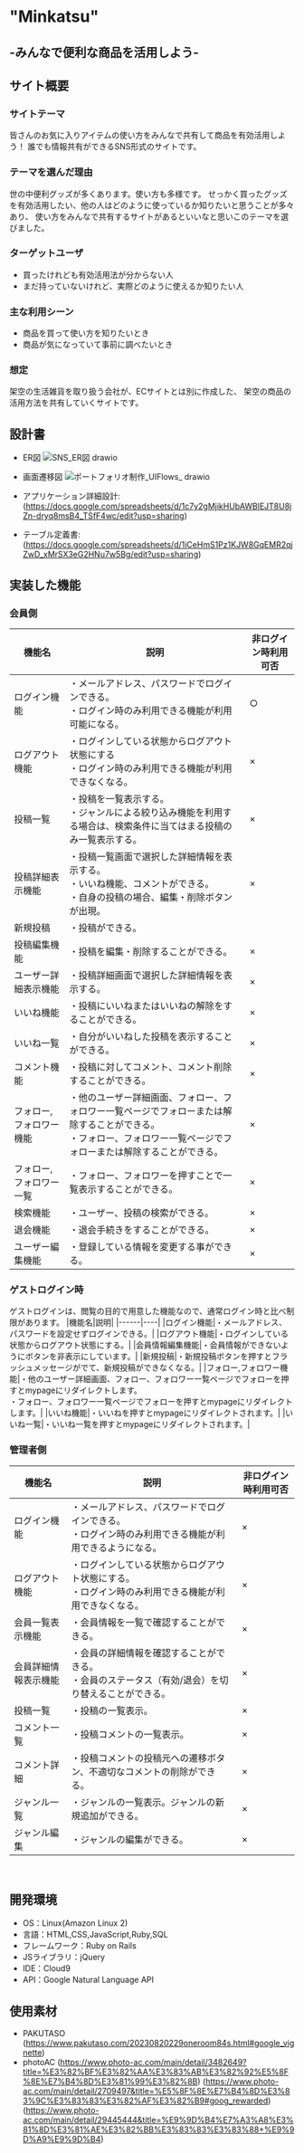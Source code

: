 
# "Minkatsu"
## -みんなで便利な商品を活用しよう-
## サイト概要
### サイトテーマ
皆さんのお気に入りアイテムの使い方をみんなで共有して商品を有効活用しよう！
誰でも情報共有ができるSNS形式のサイトです。
​
### テーマを選んだ理由
世の中便利グッズが多くあります。使い方も多様です。
せっかく買ったグッズを有効活用したい、他の人はどのように使っているか知りたいと思うことが多々あり、
使い方をみんなで共有するサイトがあるといいなと思いこのテーマを選びました。

### ターゲットユーザ
- 買ったけれども有効活用法が分からない人
- まだ持っていないけれど、実際どのように使えるか知りたい人

### 主な利用シーン
- 商品を買って使い方を知りたいとき
- 商品が気になっていて事前に調べたいとき

### 想定
架空の生活雑貨を取り扱う会社が、ECサイトとは別に作成した、
架空の商品の活用方法を共有していくサイトです。
​
## 設計書
- ER図
  ![SNS_ER図 drawio](https://github.com/user-attachments/assets/950b614c-eba3-48ff-979c-f283686ebf90)

- 画面遷移図
  ![ポートフォリオ制作_UIFlows_ drawio](https://github.com/user-attachments/assets/f6654576-888e-4a1e-b401-1ccf9ab65490)  


- アプリケーション詳細設計:(https://docs.google.com/spreadsheets/d/1c7y2gMjikHUbAWBlEJT8U8jZn-dryq8msB4_TSfF4wc/edit?usp=sharing)
- テーブル定義書:(https://docs.google.com/spreadsheets/d/1iCeHmS1Pz1KJW8GqEMR2qjZwD_xMrSX3eG2HNu7w5Bg/edit?usp=sharing)

## 実装した機能

### 会員側
|機能名|説明|非ログイン時利用可否|
|------|----|--------------------|
|ログイン機能|・メールアドレス、パスワードでログインできる。<br>・ログイン時のみ利用できる機能が利用可能になる。|○|
|ログアウト機能|・ログインしている状態からログアウト状態にする<br> ・ログイン時のみ利用できる機能が利用できなくなる。|×|
|投稿一覧|・投稿を一覧表示する。<br>・ジャンルによる絞り込み機能を利用する場合は、検索条件に当てはまる投稿のみ一覧表示する。|×︎|
|投稿詳細表示機能|・投稿一覧画面で選択した詳細情報を表示する。<br>・いいね機能、コメントができる。<br>・自身の投稿の場合、編集・削除ボタンが出現。|×︎︎|
|新規投稿|・投稿ができる。
|投稿編集機能|・投稿を編集・削除することができる。|×︎|
|ユーザー詳細表示機能|・投稿詳細画面で選択した詳細情報を表示する。|×|
|いいね機能|・投稿にいいねまたはいいねの解除をすることができる。|×|
|いいね一覧|・自分がいいねした投稿を表示することができる。|×|
|コメント機能|・投稿に対してコメント、コメント削除することができる。|×|
|フォロー,フォロワー機能|・他のユーザー詳細画面、フォロー、フォロワー一覧ページでフォローまたは解除することができる。<br>・フォロー、フォロワー一覧ページでフォローまたは解除することができる。|×|
|フォロー,フォロワー一覧|・フォロー、フォロワーを押すことで一覧表示することができる。|×|
|検索機能|・ユーザー、投稿の検索ができる。|×|
|退会機能|・退会手続きをすることができる。|×|
|ユーザー編集機能	|・登録している情報を変更する事ができる。|×|

### ゲストログイン時
ゲストログインは、閲覧の目的で用意した機能なので、通常ログイン時と比べ制限があります。
|機能名|説明|
|------|----|
|ログイン機能|・メールアドレス、パスワードを設定せずログインできる。|
|ログアウト機能|・ログインしている状態からログアウト状態にする。|
|会員情報編集機能|・会員情報ができないようにボタンを非表示にしています。|
|新規投稿|・新規投稿ボタンを押すとフラッシュメッセージがでて、新規投稿ができなくなる。|
|フォロー,フォロワー機能|・他のユーザー詳細画面、フォロー、フォロワー一覧ページでフォローを押すとmypageにリダイレクトします。<br>・フォロー、フォロワー一覧ページでフォローを押すとmypageにリダイレクトします。|
|いいね機能|・いいねを押すとmypageにリダイレクトされます。|
|いいね一覧|・いいね一覧を押すとmypageにリダイレクトされます。|

### 管理者側
|機能名|説明|非ログイン時利用可否|
|------|----|--------------------|
|ログイン機能|・メールアドレス、パスワードでログインできる。<br>・ログイン時のみ利用できる機能が利用できるようになる。|×|
|ログアウト機能|・ログインしている状態からログアウト状態にする。<br>・ログイン時のみ利用できる機能が利用できなくなる。|×|
|会員一覧表示機能|・会員情報を一覧で確認することができる。|×|
|会員詳細情報表示機能|・会員の詳細情報を確認することができる。<br>・会員のステータス（有効/退会）を切り替えることができる。|×|
|投稿一覧|・投稿の一覧表示。|×|
|コメント一覧|・投稿コメントの一覧表示。|×|
|コメント詳細|・投稿コメントの投稿元への遷移ボタン、不適切なコメントの削除ができる。|×|
|ジャンル一覧|・ジャンルの一覧表示。ジャンルの新規追加ができる。|×|
|ジャンル編集|・ジャンルの編集ができる。|×|
​
## 開発環境
- OS：Linux(Amazon Linux 2)
- 言語：HTML,CSS,JavaScript,Ruby,SQL
- フレームワーク：Ruby on Rails
- JSライブラリ：jQuery
- IDE：Cloud9
- API：Google Natural Language API
​
## 使用素材
- PAKUTASO
  (https://www.pakutaso.com/20230820229oneroom84s.html#google_vignette)
- photoAC
  (https://www.photo-ac.com/main/detail/3482649?title=%E3%82%BF%E3%82%AA%E3%83%AB%E3%82%92%E5%8F%8E%E7%B4%8D%E3%81%99%E3%82%8B)
  (https://www.photo-ac.com/main/detail/2709497&title=%E5%8F%8E%E7%B4%8D%E3%83%9C%E3%83%83%E3%82%AF%E3%82%B9#goog_rewarded)
  (https://www.photo-ac.com/main/detail/29445444&title=%E9%9D%B4%E7%A3%A8%E3%81%8D%E3%81%AE%E3%82%BB%E3%83%83%E3%83%88+%E9%9D%A9%E9%9D%B4)
